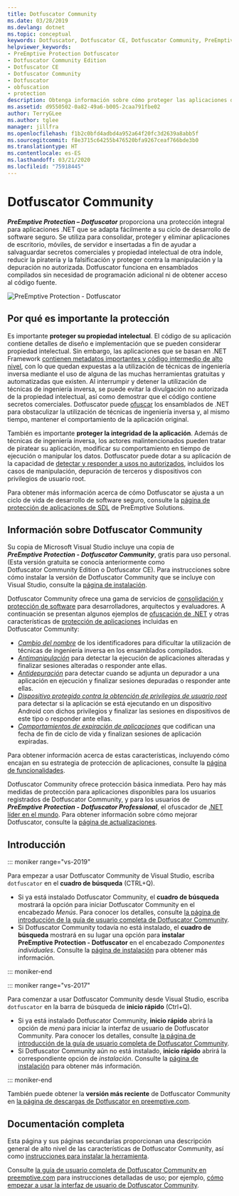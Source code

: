 ```yaml
---
title: Dotfuscator Community
ms.date: 03/28/2019
ms.devlang: dotnet
ms.topic: conceptual
keywords: Dotfuscator, Dotfuscator CE, Dotfuscator Community, PreEmptive, PreEmptive Solutions, PreEmptive Protection, protección, community edition, ofuscación, .NET, gratuito, Visual Studio 2019, Visual Studio 2017, Visual Studio
helpviewer_keywords:
- PreEmptive Protection Dotfuscator
- Dotfuscator Community Edition
- Dotfuscator CE
- Dotfuscator Community
- Dotfuscator
- obfuscation
- protection
description: Obtenga información sobre cómo proteger las aplicaciones de .NET con la copia gratuita de la solución Dotfuscator Community que se incluye en Visual Studio.
ms.assetid: d9550502-0a82-49a6-b005-2caa791fbe02
author: TerryGLee
ms.author: tglee
manager: jillfra
ms.openlocfilehash: f1b2c0bfd4adbd4a952a64f20fc3d2639a8abb5f
ms.sourcegitcommit: f8e3715c64255b476520bfa9267ceaf766bde3b0
ms.translationtype: HT
ms.contentlocale: es-ES
ms.lasthandoff: 03/21/2020
ms.locfileid: "75918445"
---
```

# <a name="dotfuscator-community"></a>Dotfuscator Community

***PreEmptive Protection – Dotfuscator*** proporciona una protección integral para aplicaciones .NET que se adapta fácilmente a su ciclo de desarrollo de software seguro.
Se utiliza para consolidar, proteger y eliminar aplicaciones de escritorio, móviles, de servidor e insertadas a fin de ayudar a salvaguardar secretos comerciales y propiedad intelectual de otra índole, reducir la piratería y la falsificación y proteger contra la manipulación y la depuración no autorizada.
Dotfuscator funciona en ensamblados compilados sin necesidad de programación adicional ni de obtener acceso al código fuente.

![PreEmptive Protection - Dotfuscator](media/header.svg)

## <a name="why-protection-matters"></a>Por qué es importante la protección

Es importante **proteger su propiedad intelectual**.
El código de su aplicación contiene detalles de diseño e implementación que se pueden considerar propiedad intelectual.
Sin embargo, las aplicaciones que se basan en .NET Framework [contienen metadatos importantes y código intermedio de alto nivel][assemblies], con lo que quedan expuestas a la utilización de técnicas de ingeniería inversa mediante el uso de alguna de las muchas herramientas gratuitas y automatizadas que existen.
Al interrumpir y detener la utilización de técnicas de ingeniería inversa, se puede evitar la divulgación no autorizada de la propiedad intelectual, así como demostrar que el código contiene secretos comerciales.
Dotfuscator puede [ofuscar][obfuscation] los ensamblados de .NET para obstaculizar la utilización de técnicas de ingeniería inversa y, al mismo tiempo, mantener el comportamiento de la aplicación original.

También es importante **proteger la integridad de la aplicación**.
Además de técnicas de ingeniería inversa, los actores malintencionados pueden tratar de piratear su aplicación, modificar su comportamiento en tiempo de ejecución o manipular los datos.
Dotfuscator puede dotar a su aplicación de la capacidad de [detectar y responder a usos no autorizados][checks], incluidos los casos de manipulación, depuración de terceros y dispositivos con privilegios de usuario root.

Para obtener más información acerca de cómo Dotfuscator se ajusta a un ciclo de vida de desarrollo de software seguro, consulte la [página de protección de aplicaciones de SDL][sdl-protection] de PreEmptive Solutions.

## <a name="about-dotfuscator-community"></a>Información sobre Dotfuscator Community

Su copia de Microsoft Visual Studio incluye una copia de ***PreEmptive Protection - Dotfuscator Community***, gratis para uso personal.
(Esta versión gratuita se conocía anteriormente como Dotfuscator Community Edition o Dotfuscator CE). Para instrucciones sobre cómo instalar la versión de Dotfuscator Community que se incluye con Visual Studio, consulte la [página de instalación][install].

Dotfuscator Community ofrece una gama de servicios de [consolidación y protección de software][software-protection] para desarrolladores, arquitectos y evaluadores.
A continuación se presentan algunos ejemplos de [ofuscación de .NET][obfuscation] y otras características de [protección de aplicaciones][app-protection] incluidas en Dotfuscator Community:

* *[Cambio del nombre][renaming]* de los identificadores para dificultar la utilización de técnicas de ingeniería inversa en los ensamblados compilados.
* *[Antimanipulación][tamper]* para detectar la ejecución de aplicaciones alteradas y finalizar sesiones alteradas o responder ante ellas.
* *[Antidepuración][debug]* para detectar cuando se adjunta un depurador a una aplicación en ejecución y finalizar sesiones depuradas o responder ante ellas.
* *[Dispositivo protegido contra la obtención de privilegios de usuario root][root]* para detectar si la aplicación se está ejecutando en un dispositivo Android con dichos privilegios y finalizar las sesiones en dispositivos de este tipo o responder ante ellas.
* *[Comportamientos de expiración de aplicaciones][shelflife]* que codifican una fecha de fin de ciclo de vida y finalizan sesiones de aplicación expiradas.

Para obtener información acerca de estas características, incluyendo cómo encajan en su estrategia de protección de aplicaciones, consulte la [página de funcionalidades][capabilities].

Dotfuscator Community ofrece protección básica inmediata.
Pero hay más medidas de protección para aplicaciones disponibles para los usuarios registrados de Dotfuscator Community, y para los usuarios de ***PreEmptive Protection - Dotfuscator Professional***, el ofuscador de [.NET líder en el mundo][net-obfuscator].
Para obtener información sobre cómo mejorar Dotfuscator, consulte la [página de actualizaciones][upgrades].

## <a name="getting-started"></a>Introducción

::: moniker range="vs-2019"

Para empezar a usar Dotfuscator Community de Visual Studio, escriba `dotfuscator` en el **cuadro de búsqueda** (CTRL+Q).

* Si ya está instalado Dotfuscator Community, el **cuadro de búsqueda** mostrará la opción para iniciar Dotfuscator Community en el encabezado *Menús*. Para conocer los detalles, consulte [la página de introducción de la guía de usuario completa de Dotfuscator Community][get-started].
* Si Dotfuscator Community todavía no está instalado, el **cuadro de búsqueda** mostrará en su lugar una opción para **instalar PreEmptive Protection - Dotfuscator** en el encabezado *Componentes individuales*. Consulte la [página de instalación][install] para obtener más información.

::: moniker-end

::: moniker range="vs-2017"

Para comenzar a usar Dotfuscator Community desde Visual Studio, escriba `dotfuscator` en la barra de búsqueda de **inicio rápido** (Ctrl+Q).

* Si ya está instalado Dotfuscator Community, **inicio rápido** abrirá la opción de *menú* para iniciar la interfaz de usuario de Dotfuscator Community. Para conocer los detalles, consulte [la página de introducción de la guía de usuario completa de Dotfuscator Community][get-started].
* Si Dotfuscator Community aún no está instalado, **inicio rápido** abrirá la correspondiente opción de *instalación*. Consulte la [página de instalación][install] para obtener más información.

::: moniker-end

También puede obtener la **versión más reciente** de Dotfuscator Community en [la página de descargas de Dotfuscator en preemptive.com][download].

## <a name="full-documentation"></a>Documentación completa

Esta página y sus páginas secundarias proporcionan una descripción general de alto nivel de las características de Dotfuscator Community, así como [instrucciones para instalar la herramienta][install].

Consulte [la guía de usuario completa de Dotfuscator Community en preemptive.com][full] para instrucciones detalladas de uso; por ejemplo, [cómo empezar a usar la interfaz de usuario de Dotfuscator Community][get-started].

<!-- Copyright © 2019 PreEmptive Solutions, LLC -->

[assemblies]:  /dotnet/standard/assembly-format
[software-protection]:  https://www.preemptive.com/software-protection
[obfuscation]:  https://www.preemptive.com/obfuscation
[app-protection]:  https://www.preemptive.com/application-protection
[sdl-protection]:  https://www.preemptive.com/solutions/SDL-App-Protection
[net-obfuscator]:  https://www.preemptive.com/products/dotfuscator/overview
[download]:  https://www.preemptive.com/products/dotfuscator/downloads

[install]:  install.md
[capabilities]:  capabilities.md
[upgrades]:  upgrades.md

[get-started]:  https://www.preemptive.com/dotfuscator/ce/docs/help/gui_getstarted.html

[renaming]:  https://www.preemptive.com/dotfuscator/ce/docs/help/obfuscation_renaming.html

[checks]:  https://www.preemptive.com/dotfuscator/ce/docs/help/checks_overview.html
[tamper]:  https://www.preemptive.com/dotfuscator/ce/docs/help/checks_tamper.html
[debug]:  https://www.preemptive.com/dotfuscator/ce/docs/help/checks_debug.html
[root]: https://www.preemptive.com/dotfuscator/ce/docs/help/checks_root.html
[shelflife]:  https://www.preemptive.com/dotfuscator/ce/docs/help/checks_shelflife.html

[full]:  https://www.preemptive.com/dotfuscator/ce/docs/help/index.html
